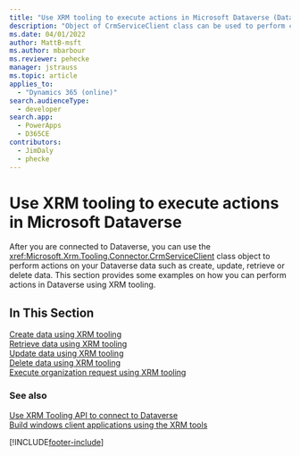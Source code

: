 ```yaml
---
title: "Use XRM tooling to execute actions in Microsoft Dataverse (Dataverse) | Microsoft Docs"
description: "Object of CrmServiceClient class can be used to perform create, retrieve, update and delete operations on Microsoft Dataverse data"
ms.date: 04/01/2022
author: MattB-msft
ms.author: mbarbour
ms.reviewer: pehecke
manager: jstrauss
ms.topic: article
applies_to: 
  - "Dynamics 365 (online)"
search.audienceType: 
  - developer
search.app: 
  - PowerApps
  - D365CE
contributors: 
  - JimDaly
  - phecke
---
```

# Use XRM tooling to execute actions in Microsoft Dataverse

After you are connected to Dataverse, you can use the <xref:Microsoft.Xrm.Tooling.Connector.CrmServiceClient> class object to perform actions on your Dataverse data such as create, update, retrieve or delete data. This section provides some examples on how you can perform actions in Dataverse using XRM tooling.  
  
## In This Section

[Create data using XRM tooling](use-xrm-tooling-create-data.md)<br />
[Retrieve data using XRM tooling](use-xrm-tooling-retrieve-data.md)<br />
[Update data using XRM tooling](use-xrm-tooling-update-data.md)<br />
[Delete data using XRM tooling](use-xrm-tooling-delete-data.md)<br />
[Execute organization request using XRM tooling](use-messages-executecrmorganizationrequest-method.md)
  
### See also

[Use XRM Tooling API to connect to Dataverse](use-crmserviceclient-constructors-connect.md)<br />
[Build windows client applications using the XRM tools](build-windows-client-applications-xrm-tools.md)


[!INCLUDE[footer-include](../../../includes/footer-banner.md)]
